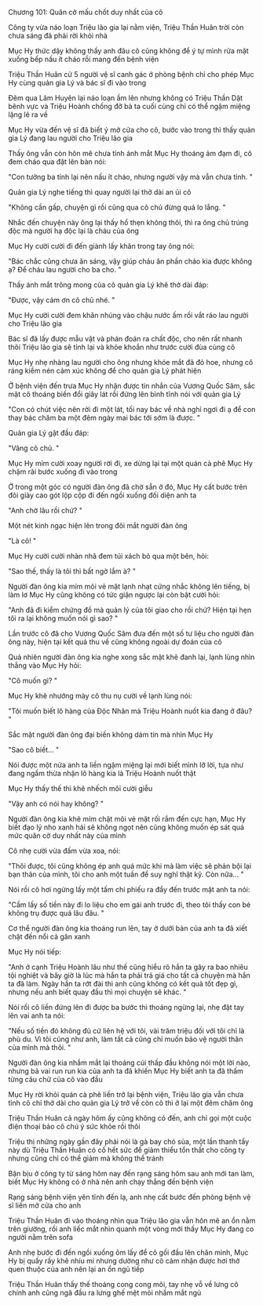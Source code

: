 




Chương 101: Quân cờ mấu chốt duy nhất của cô

Công ty vừa náo loạn Triệu lão gia lại nằm viện, Triệu Thần Huân trời còn chưa sáng đã phải rời khỏi nhà

Mục Hy thức dậy không thấy anh đâu cô cũng không để ý tự mình rửa mặt xuống bếp nấu ít cháo rồi mang đến bệnh viện

Triệu Thần Huân cử 5 người vệ sĩ canh gác ở phòng bệnh chỉ cho phép Mục Hy cùng quản gia Lý và bác sĩ đi vào trong

Đêm qua Lâm Huyên lại náo loạn ầm lên nhưng không có Triệu Thần Dật bênh vực và Triệu Hoành chống đỡ bà ta cuối cùng chỉ có thể ngậm miệng lặng lẽ ra về

Mục Hy vừa đến vệ sĩ đã biết ý mở cửa cho cô, bước vào trong thì thấy quản gia Lý đang lau người cho Triệu lão gia

Thấy ông vẫn còn hôn mê chưa tỉnh ánh mắt Mục Hy thoáng ảm đạm đi, cô đem cháo qua đặt lên bàn nói:

"Con tưởng ba tỉnh lại nên nấu ít cháo, nhưng người vậy mà vẫn chưa tỉnh. "

Quản gia Lý nghe tiếng thì quay người lại thở dài an ủi cô

"Không cần gấp, chuyện gì rồi cũng qua cô chủ đừng quá lo lắng. "

Nhắc đến chuyện này ông lại thấy hổ thẹn không thôi, thì ra ông chủ trúng độc mà người hạ độc lại là cháu của ông

Mục Hy cười cười đi đến giành lấy khăn trong tay ông nói:

"Bác chắc cũng chưa ăn sáng, vậy giúp cháu ăn phần cháo kia được không ạ? Để cháu lau người cho ba cho. "


Thấy ánh mắt trông mong của cô quản gia Lý khẽ thở dài đáp:

"Được, vậy cảm ơn cô chủ nhé. "

Mục Hy cười cười đem khăn nhúng vào chậu nước ấm rồi vắt ráo lau người cho Triệu lão gia

Bác sĩ đã lấy được mẫu vật và phán đoán ra chất độc, cho nên rất nhanh thôi Triệu lão gia sẽ tỉnh lại và khỏe khoắn như trước cười đùa cùng cô

Mục Hy nhẹ nhàng lau người cho ông nhưng khóe mắt đã đỏ hoe, nhưng cô ráng kiềm nén cảm xúc không để cho quản gia Lý phát hiện

Ở bệnh viện đến trưa Mục Hy nhận được tin nhắn của Vương Quốc Sâm, sắc mặt cô thoáng biến đổi giây lát rồi đứng lên bình tĩnh nói với quản gia Lý

"Con có chút việc nên rời đi một lát, tối nay bác về nhà nghỉ ngơi đi ạ để con thay bác chăm ba một đêm ngày mai bác tới sớm là được. "

Quản gia Lý gật đầu đáp:

"Vâng cô chủ. "

Mục Hy mỉm cười xoay người rời đi, xe dừng lại tại một quán cà phê Mục Hy chậm rãi bước xuống đi vào trong

Ở trong một góc có người đàn ông đã chờ sẵn ở đó, Mục Hy cất bước trên đôi giày cao gót lộp cộp đi đến ngồi xuống đối diện anh ta

"Anh chờ lâu rồi chứ? "

Một nét kinh ngạc hiện lên trong đôi mắt người đàn ông

"Là cô! "

Mục Hy cười cười nhàn nhã đem túi xách bỏ qua một bên, hỏi:

"Sao thế, thấy là tôi thì bất ngờ lắm à? "

Người đàn ông kia mím môi vẻ mặt lạnh nhạt cứng nhắc không lên tiếng, bị làm lơ Mục Hy cũng không có tức giận ngược lại còn bật cười hỏi:

"Anh đã đi kiểm chứng đồ mà quản lý của tôi giao cho rồi chứ? Hiện tại hẹn tôi ra lại không muốn nói gì sao? "


Lần trước cô đã cho Vương Quốc Sâm đưa đến một số tư liệu cho người đàn ông này, hiện tại kết quả thu về cũng không ngoài dự đoán của cô

Quả nhiên người đàn ông kia nghe xong sắc mặt khẽ đanh lại, lạnh lùng nhìn thẳng vào Mục Hy hỏi:

"Cô muốn gì? "

Mục Hy khẽ nhướng mày cô thu nụ cười về lạnh lùng nói:

"Tôi muốn biết lô hàng của Độc Nhãn mà Triệu Hoành nuốt kia đang ở đâu? "

Sắc mặt người đàn ông đại biến không dám tin mà nhìn Mục Hy

"Sao cô biết... "

Nói được một nửa anh ta liền ngậm miệng lại mới biết mình lỡ lời, tựa như đang ngầm thừa nhận lô hàng kia là Triệu Hoành nuốt thật

Mục Hy thấy thế thì khẽ nhếch môi cười giễu

"Vậy anh có nói hay không? "

Người đàn ông kia khẽ mím chặt môi vẻ mặt rối rắm đến cực hạn, Mục Hy biết đạo lý nho xanh hái sẽ không ngọt nên cũng không muốn ép sát quá mức quân cờ duy nhất này của mình

Cô nhẹ cười vừa đấm vừa xoa, nói:

"Thôi được, tôi cũng không ép anh quá mức khi mà làm việc sẽ phản bội lại bạn thân của mình, tôi cho anh một tuần để suy nghĩ thật kỹ. Còn nữa... "

Nói rồi cô hơi ngừng lấy một tấm chi phiếu ra đẩy đến trước mặt anh ta nói:

"Cầm lấy số tiền này đi lo liệu cho em gái anh trước đi, theo tôi thấy con bé không trụ được quá lâu đâu. "

Cơ thể người đàn ông kia thoáng run lên, tay ở dưới bàn của anh ta đã xiết chặt đến nổi cả gân xanh

Mục Hy nói tiếp:


"Anh ở cạnh Triệu Hoành lâu như thế cũng hiểu rõ hắn ta gây ra bao nhiêu tội nghiệt và bây giờ là lúc mà hắn ta phải trả giá cho tất cả chuyện mà hắn ta đã làm. Ngày hắn ta rớt đài thì anh cũng không có kết quả tốt đẹp gì, nhưng nếu anh biết quay đầu thì mọi chuyện sẽ khác. "

Nói rồi cô liền đứng lên đi được ba bước thì thoáng ngừng lại, nhẹ đặt tay lên vai anh ta nói:

"Nếu số tiền đó không đủ cứ liên hệ với tôi, vài trăm triệu đối với tôi chỉ là phù du. Vì tôi cũng như anh, làm tất cả cũng chỉ muốn bảo vệ người thân của mình mà thôi. "

Người đàn ông kia nhắm mắt lại thoáng cúi thấp đầu không nói một lời nào, nhưng bả vai run run kia của anh ta đã khiến Mục Hy biết anh ta đã thấm từng câu chữ của cô vào đầu

Mục Hy rời khỏi quán cà phê liền trở lại bệnh viện, Triệu lão gia vẫn chưa tỉnh cô chỉ thở dài cho quản gia Lý trở về còn cô thì ở lại một đêm chăm ông

Triệu Thần Huân cả ngày hôm ấy cũng không có đến, anh chỉ gọi một cuộc điện thoại bảo cô chú ý sức khỏe rồi thôi

Triệu thị những ngày gần đây phải nói là gà bay chó sủa, một lần thanh tẩy này dù Triệu Thần Huân có cố hết sức để giảm thiểu tổn thất cho công ty nhưng cũng chỉ có thể giảm mà không thể tránh

Bận bịu ở công ty từ sáng hôm nay đến rạng sáng hôm sau anh mới tan làm, biết Mục Hy không có ở nhà nên anh chạy thẳng đến bệnh viện

Rạng sáng bệnh viện yên tĩnh đến lạ, anh nhẹ cất bước đến phòng bệnh vệ sĩ liền mở cửa cho anh

Triệu Thần Huân đi vào thoáng nhìn qua Triệu lão gia vẫn hôn mê an ổn nằm trên giường, rồi anh liếc mắt nhìn quanh một vòng mới thấy Mục Hy đang co người nằm trên sofa

Anh nhẹ bước đi đến ngồi xuống ôm lấy để cô gối đầu lên chân mình, Mục Hy bị quấy rầy khẽ nhíu mi nhưng dường như cô cảm nhận được hơi thở quen thuộc của anh nên lại an ổn ngủ tiếp

Triệu Thần Huân thấy thế thoáng cong cong môi, tay nhẹ vỗ về lưng cô chính anh cũng ngã đầu ra lưng ghế mệt mỏi nhắm mắt ngủ




